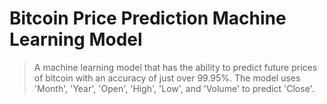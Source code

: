 # Bitcoin Price Prediction Machine Learning Model
>A machine learning model that has the ability to predict future prices of bitcoin with an accuracy of just over 99.95%. The model uses 'Month', 'Year', 'Open', 'High', 'Low', and 'Volume' to predict 'Close'.